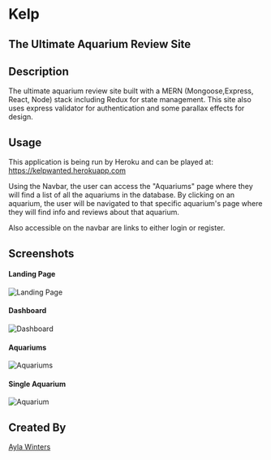 # Kelp

## The Ultimate Aquarium Review Site

## Description

The ultimate aquarium review site built with a MERN (Mongoose,Express, React, Node) stack including Redux for state management. This site also uses express validator for authentication and some parallax effects for design.

## Usage

This application is being run by Heroku and can be played at:
https://kelpwanted.herokuapp.com

Using the Navbar, the user can access the "Aquariums" page where they will find a list of all the aquariums in the database. By clicking on an aquarium, the user will be navigated to that specific aquarium's page where they will find info and reviews about that aquarium.

Also accessible on the navbar are links to either login or register.

## Screenshots

#### Landing Page

![Landing Page](https://i.imgur.com/pCehA6K.png)

#### Dashboard

![Dashboard](https://i.imgur.com/ALCVOZz.png)

#### Aquariums

![Aquariums](https://i.imgur.com/R5vjkpd.png)

#### Single Aquarium

![Aquarium](https://i.imgur.com/yrYAAUV.png)

## Created By

[Ayla Winters](https://github.com/AylaWinters)
